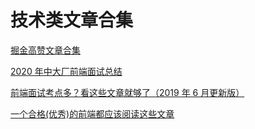 # 技术类文章合集

[掘金高赞文章合集](https://gitee.com/jianxiangxun/juejin-spider/raw/master/src/assets/calcDianzanRank/%E7%82%B9%E8%B5%9Erank.md)

[2020 年中大厂前端面试总结](https://juejin.im/post/6865525477465931783)

[前端面试考点多？看这些文章就够了（2019 年 6 月更新版）](https://juejin.im/post/6844903577220349959#heading-24)

[一个合格(优秀)的前端都应该阅读这些文章](https://juejin.im/post/6844903896637259784#heading-4)
